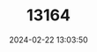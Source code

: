 ---
title: "13164"
category: "Meriones libycus"
draft: false
date: 2024-02-22 13:03:50
languages:
  English: ["Libyan Jird"]
---